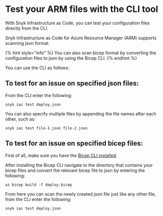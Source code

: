 # Test your ARM files with the CLI tool

With Snyk Infrastructure as Code, you can test your configuration files directly from the CLI.

Snyk Infrastructure as Code for Azure Resource Manager (ARM) supports scanning json format.

{% hint style="info" %}
You can also scan bicep format by converting the configuration files to json by using the Bicep CLI.
{% endhint %}

You can use the CLI as follows:

## To test for an issue on specified json files:

From the CLI enter the following:

```
snyk iac test deploy.json
```

You can also specify multiple files by appending the file names after each other, such as:

```
snyk iac test file-1.json file-2.json
```

## To test for an issue on specified bicep files:

First of all, make sure you have the [Bicep CLI installed](https://docs.microsoft.com/en-us/azure/azure-resource-manager/bicep/install).

After installing the Bicep CLI navigate to the directory that contains your bicep files and convert the relevant bicep file to json by entering the following:

```
az bicep build -f deploy.bicep
```

From here you can scan the newly created json file just like any other file, from the CLI enter the following:

```
snyk iac test deploy.json
```
